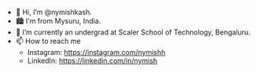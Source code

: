 - 👋 Hi, I’m @nymishkash.
- 🏙️ I'm from Mysuru, India.
- 🌱 I’m currently an undergrad at Scaler School of Technology, Bengaluru.
- 📫 How to reach me
    - Instagram: https://instagram.com/nymishh
    - LinkedIn: https://linkedin.com/in/nymish



<!---
nymishkash/nymishkash is a ✨ special ✨ repository because its `README.md` (this file) appears on your GitHub profile.
You can click the Preview link to take a look at your changes.
--->
